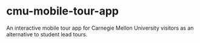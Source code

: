 # cmu-mobile-tour-app
An interactive mobile tour app for Carnegie Mellon University visitors as an alternative to student lead tours. 
